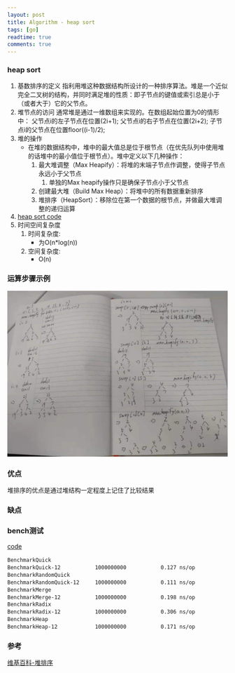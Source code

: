 ```yaml
---
layout: post
title: Algorithm - heap sort
tags: [go]
readtime: true
comments: true
---
```


### heap sort
1. 基数排序的定义 指利用堆这种数据结构所设计的一种排序算法。堆是一个近似完全二叉树的结构，并同时满足堆的性质：即子节点的键值或索引总是小于（或者大于）它的父节点。
2. 堆节点的访问
    通常堆是通过一维数组来实现的。在数组起始位置为0的情形中：
    父节点i的左子节点在位置(2i+1);
    父节点i的右子节点在位置(2i+2);
    子节点i的父节点在位置floor((i-1)/2);
3. 堆的操作
    * 在堆的数据结构中，堆中的最大值总是位于根节点（在优先队列中使用堆的话堆中的最小值位于根节点）。堆中定义以下几种操作：
        1. 最大堆调整（Max Heapify）：将堆的末端子节点作调整，使得子节点永远小于父节点
            1. 单独的Max heapify操作只是确保子节点小于父节点
        2. 创建最大堆（Build Max Heap）：将堆中的所有数据重新排序
        3. 堆排序（HeapSort）：移除位在第一个数据的根节点，并做最大堆调整的递归运算
3. [heap sort code](../algorithm/sort/sort_test.go)
4. 时间空间复杂度
    1. 时间复杂度:
        * 为O(n*log(n)) 
    2. 空间复杂度: 
        * O(n)

### 运算步骤示例
![](../assets/img/heap_sort.jpeg)

### 优点
堆排序的优点是通过堆结构一定程度上记住了比较结果

### 缺点


### bench测试
[code](../algorithm/sort/sort_test.go)

```sh
BenchmarkQuick
BenchmarkQuick-12          	1000000000	         0.127 ns/op
BenchmarkRandomQuick
BenchmarkRandomQuick-12    	1000000000	         0.111 ns/op
BenchmarkMerge
BenchmarkMerge-12          	1000000000	         0.198 ns/op
BenchmarkRadix
BenchmarkRadix-12          	1000000000	         0.306 ns/op
BenchmarkHeap
BenchmarkHeap-12           	1000000000	         0.171 ns/op
```

### 参考
[维基百科-堆排序](https://zh.wikipedia.org/wiki/%E5%A0%86%E6%8E%92%E5%BA%8F)
